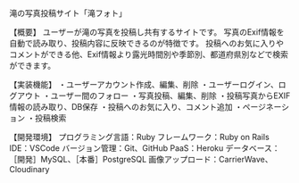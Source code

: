 滝の写真投稿サイト「滝フォト」

【概要】
ユーザーが滝の写真を投稿し共有するサイトです。
写真のExif情報を自動で読み取り、投稿内容に反映できるのが特徴です。
投稿へのお気に入りやコメントができる他、Exif情報より露光時間別や季節別、都道府県別などで検索ができます。

【実装機能】
・ユーザーアカウント作成、編集、削除
・ユーザーログイン、ログアウト
・ユーザー間のフォロー
・写真投稿、編集、削除
・投稿写真からEXIF情報の読み取り、DB保存
・投稿へのお気に入り、コメント追加
・ページネーション
・投稿検索

【開発環境】
プログラミング言語：Ruby
フレームワーク：Ruby on Rails
IDE：VSCode
バージョン管理：Git、GitHub
PaaS：Heroku
データベース：［開発］MySQL、［本番］PostgreSQL
画像アップロード：CarrierWave、Cloudinary

